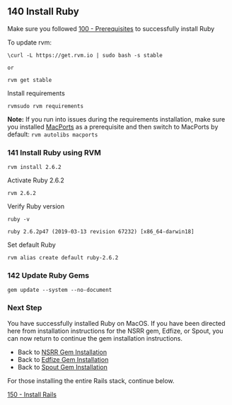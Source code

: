 ## 140 Install Ruby

Make sure you followed [100 - Prerequisites](https://github.com/remomueller/documentation/blob/master/macos/100-prerequisites.md) to successfully install Ruby

To update rvm:

```
\curl -L https://get.rvm.io | sudo bash -s stable

or

rvm get stable
```

Install requirements

```
rvmsudo rvm requirements
```

**Note:** If you run into issues during the requirements installation, make sure you installed [MacPorts](https://github.com/remomueller/documentation/blob/master/macos/100-prerequisites.md#104-macports-for-best-integration-with-rvm) as a prerequisite and then switch to MacPorts by default: `rvm autolibs macports`

### 141 Install Ruby using RVM

```
rvm install 2.6.2
```

Activate Ruby 2.6.2

```
rvm 2.6.2
```

Verify Ruby version

```
ruby -v
```

```console
ruby 2.6.2p47 (2019-03-13 revision 67232) [x86_64-darwin18]
```

Set default Ruby

```
rvm alias create default ruby-2.6.2
```

### 142 Update Ruby Gems

```
gem update --system --no-document
```

### Next Step

You have successfully installed Ruby on MacOS. If you have been directed here from installation instructions for the NSRR gem, Edfize, or Spout, you can now return to continue the gem installation instructions.

- Back to [NSRR Gem Installation](https://github.com/nsrr/nsrr-gem#installation)
- Back to [Edfize Gem Installation](https://github.com/sleepepi/edfize#installation)
- Back to [Spout Gem Installation](https://github.com/sleepepi/spout#installation)

For those installing the entire Rails stack, continue below.

[150 - Install Rails](https://github.com/remomueller/documentation/blob/master/macos/150-rails.md)
